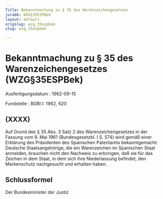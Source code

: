 ```yaml
---
Title: Bekanntmachung zu § 35 des Warenzeichengesetzes
jurabk: WZG§35ESPBek
layout: default
origslug: wzg_35espbek
slug: wzg_35espbek

---
```


# Bekanntmachung zu § 35 des Warenzeichengesetzes (WZG§35ESPBek)

Ausfertigungsdatum
:   1962-09-15

Fundstelle
:   BGBl I: 1962, 620

## (XXXX)

Auf Grund des § 35 Abs. 3 Satz 2 des Warenzeichengesetzes in der
Fassung vom 9. Mai 1961 (Bundesgesetzbl. I S. 574) wird gemäß einer
Erklärung des Präsidenten des Spanischen Patentamts bekanntgemacht:
Deutsche Staatsangehörige, die ein Warenzeichen im Spanischen Staat
anmelden, brauchen nicht den Nachweis zu erbringen, daß sie für das
Zeichen in dem Staat, in dem sich ihre Niederlassung befindet, den
Markenschutz nachgesucht und erhalten haben.

## Schlussformel

Der Bundesminister der Justiz

